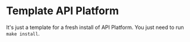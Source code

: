 # Template API Platform

It's just a template for a fresh install of API Platform. You just need to run `make install`.
